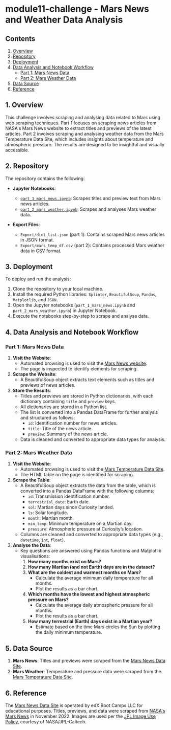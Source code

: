 # module11-challenge - Mars News and Weather Data Analysis

## Contents
1. [Overview](#1-overview)
2. [Repository](#2-repository)
3. [Deployment](#3-deployment)
4. [Data Analysis and Notebook Workflow](#4-data-analysis-and-notebook-workflow)
    - [Part 1: Mars News Data](#part-1-mars-news-data)
    - [Part 2: Mars Weather Data](#part-2-mars-weather-data)
5. [Data Source](#5-data-source)
6. [Reference](#6-reference)


## 1. Overview
This challenge involves scraping and analysing data related to Mars using web scraping techniques. Part 1 focuses on scraping news articles from NASA's Mars News website to extract titles and previews of the latest articles. Part 2 involves scraping and analysing weather data from the Mars Temperature Data Site, which includes insights about temperature and atmospheric pressure. The results are designed to be insightful and visually accessible.


## 2. Repository
The repository contains the following:

- **Jupyter Notebooks**:
    - [`part_1_mars_news.ipynb`](part_1_mars_news.ipynb): Scrapes titles and preview text from Mars news articles.
    - [`part_2_mars_weather.ipynb`](part_2_mars_weather.ipynb): Scrapes and analyses Mars weather data.

- **Export Files**:
    - `Export/dict_list.json` (part 1): Contains scraped Mars news articles in JSON format.
    - `Export/mars_temp_df.csv` (part 2): Contains processed Mars weather data in CSV format.


## 3. Deployment
To deploy and run the analysis:

1. Clone the repository to your local machine.
2. Install the required Python libraries: `Splinter`, `BeautifulSoup`, `Pandas`, `Matplotlib`, and `JSON`.
3. Open the Jupyter notebooks (`part_1_mars_news.ipynb` and `part_2_mars_weather.ipynb`) in Jupyter Notebook.
4. Execute the notebooks step-by-step to scrape and analyse data.


## 4. Data Analysis and Notebook Workflow

### Part 1: Mars News Data
1. **Visit the Website**: 
    - Automated browsing is used to visit the [Mars News website](https://mars.nasa.gov/). 
    - The page is inspected to identify elements for scraping.
2. **Scrape the Website**: 
    - A BeautifulSoup object extracts text elements such as titles and previews of news articles.
3. **Store the Results**:
    - Titles and previews are stored in Python dictionaries, with each dictionary containing `title` and `preview` keys.
    - All dictionaries are stored in a Python list.
    - The list is converted into a Pandas DataFrame for further analysis and structured as follows:
        - `id`: Identification number for news articles.
        - `title`: Title of the news article.
        - `preview`: Summary of the news article.
    - Data is cleaned and converted to appropriate data types for analysis.

### Part 2: Mars Weather Data
1. **Visit the Website**:
    - Automated browsing is used to visit the [Mars Temperature Data Site](https://static.bc-edx.com/data/web/mars_facts/temperature.html). 
    - The HTML table on the page is identified for scraping.
2. **Scrape the Table**:
    - A BeautifulSoup object extracts the data from the table, which is converted into a Pandas DataFrame with the following columns:
        - `id`: Transmission identification number.
        - `terrestrial_date`: Earth date.
        - `sol`: Martian days since Curiosity landed.
        - `ls`: Solar longitude.
        - `month`: Martian month.
        - `min_temp`: Minimum temperature on a Martian day.
        - `pressure`: Atmospheric pressure at Curiosity’s location.
    - Columns are cleaned and converted to appropriate data types (e.g., `datetime`, `int`, `float`).
3. **Analyse the Data**:
    - Key questions are answered using Pandas functions and Matplotlib visualisations:
        1. **How many months exist on Mars?**
        2. **How many Martian (and not Earth) days are in the dataset?**
        3. **What are the coldest and warmest months on Mars?**
            - Calculate the average minimum daily temperature for all months.
            - Plot the results as a bar chart.
        4. **Which months have the lowest and highest atmospheric pressure on Mars?**
            - Calculate the average daily atmospheric pressure for all months.
            - Plot the results as a bar chart.
        5. **How many terrestrial (Earth) days exist in a Martian year?**
            - Estimate based on the time Mars circles the Sun by plotting the daily minimum temperature.


## 5. Data Source
1. **Mars News**: Titles and previews were scraped from the [Mars News Data Site](https://static.bc-edx.com/data/web/mars_news/index.html).
2. **Mars Weather**: Temperature and pressure data were scraped from the [Mars Temperature Data Site](https://static.bc-edx.com/data/web/mars_facts/temperature.html).


## 6. Reference
The [Mars News Data Site](https://static.bc-edx.com/data/web/mars_news/index.html) is operated by edX Boot Camps LLC for educational purposes. Titles, previews, and data were scraped from [NASA's Mars News](https://mars.nasa.gov/) in November 2022. Images are used per the [JPL Image Use Policy](https://www.jpl.nasa.gov/jpl-image-use-policy), courtesy of NASA/JPL-Caltech.
